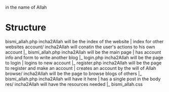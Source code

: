 in the name of Allah


# Structure
bismi_allah.php                 incha2Allah will be the index of the website                                        | index for other websites
account/                        incha2Allah will conatin the user's actions to his own account
 |_ bismi_allah.php             incha2Allah will be the main page                                                   | has account info and form to write another blog
 |_ login.php                   incha2Allah will be the page to login                                               | logins to new account
 |_ register.php                incha2Allah will be the page to register and make an account                        | creates an account by the will of Allah
browse/                         incha2Allah will be the page to browse blogs of others
 |_ bismi_allah.php             incha2Allah will have it here                                                       | has a single post in the body
res/                            incha2Allah will have the resources needed
 |_ bismi_allah.css

